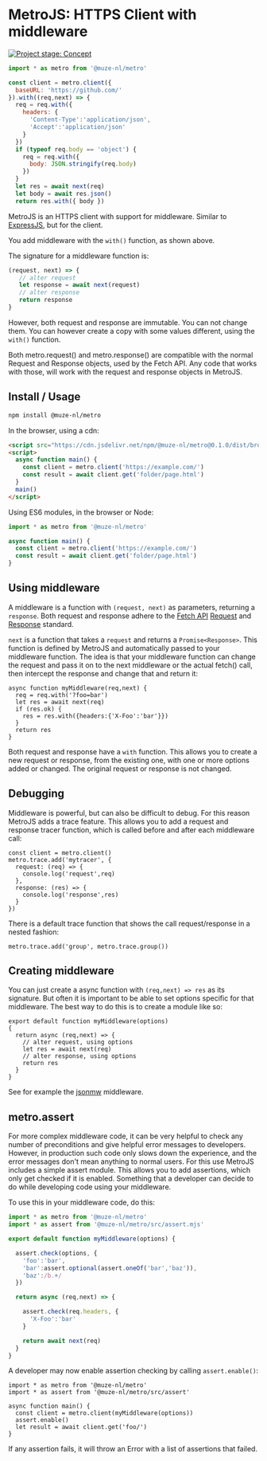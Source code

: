 # MetroJS: HTTPS Client with middleware

[![Project stage: Concept][project-stage-badge: Concept]][project-stage-page]

```javascript
import * as metro from '@muze-nl/metro'

const client = metro.client({
  baseURL: 'https://github.com/'
}).with((req,next) => {
  req = req.with({
    headers: {
      'Content-Type':'application/json',
      'Accept':'application/json'
    }
  })
  if (typeof req.body == 'object') {
    req = req.with({
      body: JSON.stringify(req.body)
    })
  }
  let res = await next(req)
  let body = await res.json()
  return res.with({ body })
```

MetroJS is an HTTPS client with support for middleware. Similar to [ExpressJS](https://expressjs.com/), but for the client.

You add middleware with the `with()` function, as shown above.

The signature for a middleware function is:

```javascript
(request, next) => {
   // alter request
   let response = await next(request)
   // alter response
   return response
}
```

However, both request and response are immutable. You can not change them. You can 
however create a copy with some values different, using the `with()` function.

Both metro.request() and metro.response() are compatible with the normal Request 
and Response objects, used by the Fetch API. Any code that works with those, will work
with the request and response objects in MetroJS.

## Install / Usage

```bash
npm install @muze-nl/metro
```

In the browser, using a cdn:
```html
<script src="https://cdn.jsdelivr.net/npm/@muze-nl/metro@0.1.0/dist/browser.js"></script>
<script>
  async function main() {
    const client = metro.client('https://example.com/')
    const result = await client.get('folder/page.html')
  }
  main()
</script>
```

Using ES6 modules, in the browser or Node:
```javascript
import * as metro from '@muze-nl/metro'

async function main() {
  const client = metro.client('https://example.com/')
  const result = await client.get('folder/page.html')
}
```

## Using middleware
A middleware is a function with `(request, next)` as parameters, returning a `response`.
Both request and response adhere to the [Fetch API](https://developer.mozilla.org/en-US/docs/Web/API/Fetch_API)
[Request](https://developer.mozilla.org/en-US/docs/Web/API/Request) and 
[Response](https://developer.mozilla.org/en-US/docs/Web/API/Response) standard.

`next` is a function that takes a `request` and returns a `Promise<Response>`. This function is defined by MetroJS
and automatically passed to your middleware function. The idea is that your middleware function can change the request
and pass it on to the next middleware or the actual fetch() call, then intercept the response and change that and return it:

```
async function myMiddleware(req,next) {
  req = req.with('?foo=bar')
  let res = await next(req)
  if (res.ok) {
    res = res.with({headers:{'X-Foo':'bar'}})
  }
  return res
}
```

Both request and response have a `with` function. This allows you to create a new request or response, from 
the existing one, with one or more options added or changed. The original request or response is not changed.

## Debugging

Middleware is powerful, but can also be difficult to debug. For this reason MetroJS adds a trace feature. This 
allows you to add a request and response tracer function, which is called before and after each middleware call:

```
const client = metro.client()
metro.trace.add('mytracer', {
  request: (req) => {
    console.log('request',req)
  },
  response: (res) => {
    console.log('response',res)
  }
})
```

There is a default trace function that shows the call request/response in a nested fashion:

```
metro.trace.add('group', metro.trace.group())
```

## Creating middleware

You can just create a async function with `(req,next) => res` as its signature. But often it is important
to be able to set options specific for that middleware. The best way to do this is to create a module like
so:

```
export default function myMiddleware(options)
{
  return async (req,next) => {
    // alter request, using options
    let res = await next(req)
    // alter response, using options
    return res
  }
}
```

See for example the [jsonmw](src/mw/json.mjs) middleware.

## metro.assert

For more complex middleware code, it can be very helpful to check any number of preconditions and give 
helpful error messages to developers. However, in production such code only slows down the experience, and the
error messages don't mean anything to normal users. For this use MetroJS includes a simple assert module. This
allows you to add assertions, which only get checked if it is enabled. Something that a developer can decide to
do while developing code using your middleware.

To use this in your middleware code, do this:

```javascript
import * as metro from '@muze-nl/metro'
import * as assert from '@muze-nl/metro/src/assert.mjs'

export default function myMiddleware(options) {

  assert.check(options, {
    'foo':'bar',
    'bar':assert.optional(assert.oneOf('bar','baz')),
    'baz':/b.+/
  })

  return async (req,next) => {

    assert.check(req.headers, {
      'X-Foo':'bar'
    }

    return await next(req)
  }
}
```

A developer may now enable assertion checking by calling `assert.enable()`:

```
import * as metro from '@muze-nl/metro'
import * as assert from '@muze-nl/metro/src/assert'

async function main() {
  const client = metro.client(myMiddleware(options))
  assert.enable()
  let result = await client.get('foo/')
}
```

If any assertion fails, it will throw an Error with a list of assertions that failed.



[project-stage-badge: Concept]: https://img.shields.io/badge/Project%20Stage-Concept-red.svg
[project-stage-page]: https://blog.pother.ca/project-stages/
